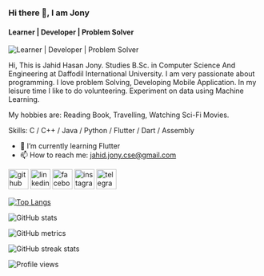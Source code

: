 ### Hi there 👋, I am Jony
#### Learner | Developer | Problem Solver
![Learner | Developer | Problem Solver](https://scontent.fdac1-1.fna.fbcdn.net/v/t1.6435-9/164042479_3017605015134461_4442095760557392859_n.jpg?_nc_cat=100&ccb=1-5&_nc_sid=e3f864&_nc_eui2=AeGuQEOHaguY5fkqzgzfVR8zBRao0mIYDdIFFqjSYhgN0g6nsorwTZ0Td2Y77CsmSvHVZtnAr7yu8rAWCdPjBo26&_nc_ohc=vviGglP5v7AAX-kFltU&tn=-kvc434ff9cWcQid&_nc_ht=scontent.fdac1-1.fna&oh=7475af827b6d387ac095cba800d2d075&oe=6165A42A)

Hi, This is Jahid Hasan Jony. Studies B.Sc. in Computer Science And Engineering at Daffodil International University. I am very passionate about programming. I love problem Solving, Developing Mobile Application. In my leisure time I like to do volunteering. Experiment on data using Machine Learning.

My hobbies are: Reading Book, Travelling, Watching Sci-Fi Movies.

Skills: C / C++ / Java / Python / Flutter / Dart / Assembly

- 🌱 I’m currently learning Flutter 
- 📫 How to reach me: jahid.jony.cse@gmail.com 


[<img src='https://cdn.jsdelivr.net/npm/simple-icons@3.0.1/icons/github.svg' alt='github' height='40'>](https://github.com/jony-coder)  [<img src='https://cdn.jsdelivr.net/npm/simple-icons@3.0.1/icons/linkedin.svg' alt='linkedin' height='40'>](https://www.linkedin.com/in/jahid-hasan-jony/)  [<img src='https://cdn.jsdelivr.net/npm/simple-icons@3.0.1/icons/facebook.svg' alt='facebook' height='40'>](https://www.facebook.com/i.am.jonyy)  [<img src='https://cdn.jsdelivr.net/npm/simple-icons@3.0.1/icons/instagram.svg' alt='instagram' height='40'>](https://www.instagram.com/@captainjony/)  [<img src='https://cdn.jsdelivr.net/npm/simple-icons@3.0.1/icons/telegram.svg' alt='telegram' height='40'>](https://t.me/captainjony)  

[![Top Langs](https://github-readme-stats.vercel.app/api/top-langs/?username=jony-coder)](https://github.com/anuraghazra/github-readme-stats)

![GitHub stats](https://github-readme-stats.vercel.app/api?username=jony-coder&show_icons=true)  

![GitHub metrics](https://metrics.lecoq.io/jony-coder)  

![GitHub streak stats](https://github-readme-streak-stats.herokuapp.com/?user=jony-coder)  

![Profile views](https://gpvc.arturio.dev/jony-coder)  

